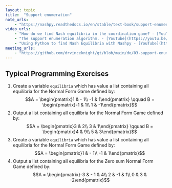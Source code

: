 ```yaml
---
layout: topic
title:  "Support enumeration"
note_urls:
    - "https://nashpy.readthedocs.io/en/stable/text-book/support-enumeration.html#"
video_urls:
    - "How do we find Nash equilibria in the coordination game? - [YouTube](https://youtu.be/zfcS3jrMjlY) - [Private](https://cardiff.cloud.panopto.eu/Panopto/Pages/Viewer.aspx?id=ce0d19ce-245b-4d77-85cf-af930110238d)"
    - "The support enumeration algorithm. - [YouTube](https://youtu.be/6gx5gSMDav4) - [Private](https://cardiff.cloud.panopto.eu/Panopto/Pages/Viewer.aspx?id=c37a8a28-1136-458b-a6dd-af9301104491)"
    - "Using Python to find Nash Equilibria with Nashpy - [YouTube](https://youtu.be/ggUp9EfkEo8) [Private](https://cardiff.cloud.panopto.eu/Panopto/Pages/Viewer.aspx?id=a8d76a65-8772-44f8-b3bf-af9301104ebd)"
meeting_urls:
    - "https://github.com/drvinceknight/gt/blob/main/do/03-support-enumeration.md"
---
```


## Typical Programming Exercises

1. Create a variable `equilibria` which has value a list containing all equilibria for the Normal Form Game defined by:
   $$A = \begin{pmatrix}1 & - 1\\ -1 & 1\end{pmatrix} \qquad B = \begin{pmatrix}-1 & 1\\ 1 & -1\end{pmatrix}$$
2. Output a list containing all equilibria for the Normal Form Game defined by:
   $$A = \begin{pmatrix}3 & 2\\ 3 & 1\end{pmatrix} \qquad B = \begin{pmatrix}4 & 9\\ 5 & 3\end{pmatrix}$$
3. Create a variable `equilibria` which has value a list containing all equilibria for the Normal Form Game defined by:
   $$A = \begin{pmatrix}1 & - 1\\ -1 & 1\end{pmatrix}$$
4. Output a list containing all equilibria for the Zero sum Normal Form Game defined by:
   $$A = \begin{pmatrix}-3 & - 1 & 4\\ 2 & -1 &  1\\ 0 & 3 & -2\end{pmatrix}$$
